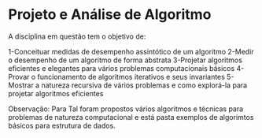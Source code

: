 # Projeto e Análise de Algoritmo
A disciplina em questão tem o objetivo de:

1-Conceituar medidas de desempenho assintótico de um algoritmo
2-Medir o desempenho de um algoritmo de forma abstrata
3-Projetar algoritmos eficientes e elegantes para vários problemas computacionais básicos
4-Provar o funcionamento de algoritmos iterativos e seus invariantes
5-Mostrar a natureza recursiva de vários problemas e como explorá-la para projetar algoritmos eficientes


Observação: Para Tal foram propostos vários algoritmos e técnicas para problemas de natureza computacional e está pasta exemplos de algorimtos básicos para estrutura de dados.
